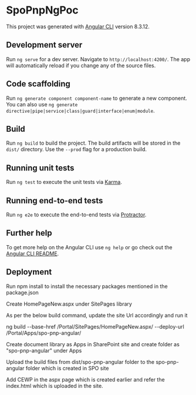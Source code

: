 # SpoPnpNgPoc

This project was generated with [Angular CLI](https://github.com/angular/angular-cli) version 8.3.12.

## Development server

Run `ng serve` for a dev server. Navigate to `http://localhost:4200/`. The app will automatically reload if you change any of the source files.

## Code scaffolding

Run `ng generate component component-name` to generate a new component. You can also use `ng generate directive|pipe|service|class|guard|interface|enum|module`.

## Build

Run `ng build` to build the project. The build artifacts will be stored in the `dist/` directory. Use the `--prod` flag for a production build.

## Running unit tests

Run `ng test` to execute the unit tests via [Karma](https://karma-runner.github.io).

## Running end-to-end tests

Run `ng e2e` to execute the end-to-end tests via [Protractor](http://www.protractortest.org/).

## Further help

To get more help on the Angular CLI use `ng help` or go check out the [Angular CLI README](https://github.com/angular/angular-cli/blob/master/README.md).

## Deployment
Run npm install to install the necessary packages mentioned in the package.json

Create HomePageNew.aspx under SitePages library

As per the below build command, update the site Url accordingly and run it

ng build --base-href /Portal/SitePages/HomePageNew.aspx/ --deploy-url /Portal/Apps/spo-pnp-angular/

Create document library as Apps in SharePoint site and create folder as "spo-pnp-angular" under Apps

Upload the build files from dist/spo-pnp-angular folder to the spo-pnp-angular folder which is created in SPO site

Add CEWP in the aspx page which is created earlier and refer the index.html which is uploaded in the site.